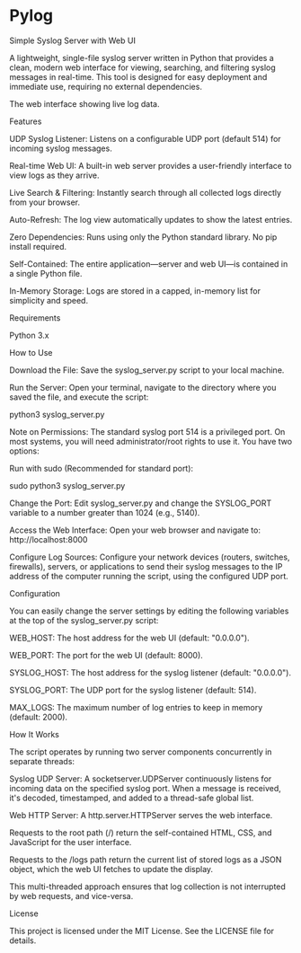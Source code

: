 # Pylog

Simple Syslog Server with Web UI

A lightweight, single-file syslog server written in Python that provides a clean, modern web interface for viewing, searching, and filtering syslog messages in real-time. This tool is designed for easy deployment and immediate use, requiring no external dependencies.

The web interface showing live log data.

Features

UDP Syslog Listener: Listens on a configurable UDP port (default 514) for incoming syslog messages.

Real-time Web UI: A built-in web server provides a user-friendly interface to view logs as they arrive.

Live Search & Filtering: Instantly search through all collected logs directly from your browser.

Auto-Refresh: The log view automatically updates to show the latest entries.

Zero Dependencies: Runs using only the Python standard library. No pip install required.

Self-Contained: The entire application—server and web UI—is contained in a single Python file.

In-Memory Storage: Logs are stored in a capped, in-memory list for simplicity and speed.

Requirements

Python 3.x

How to Use

Download the File:
Save the syslog_server.py script to your local machine.

Run the Server:
Open your terminal, navigate to the directory where you saved the file, and execute the script:

python3 syslog_server.py


Note on Permissions: The standard syslog port 514 is a privileged port. On most systems, you will need administrator/root rights to use it. You have two options:

Run with sudo (Recommended for standard port):

sudo python3 syslog_server.py


Change the Port: Edit syslog_server.py and change the SYSLOG_PORT variable to a number greater than 1024 (e.g., 5140).

Access the Web Interface:
Open your web browser and navigate to:
http://localhost:8000

Configure Log Sources:
Configure your network devices (routers, switches, firewalls), servers, or applications to send their syslog messages to the IP address of the computer running the script, using the configured UDP port.

Configuration

You can easily change the server settings by editing the following variables at the top of the syslog_server.py script:

WEB_HOST: The host address for the web UI (default: "0.0.0.0").

WEB_PORT: The port for the web UI (default: 8000).

SYSLOG_HOST: The host address for the syslog listener (default: "0.0.0.0").

SYSLOG_PORT: The UDP port for the syslog listener (default: 514).

MAX_LOGS: The maximum number of log entries to keep in memory (default: 2000).

How It Works

The script operates by running two server components concurrently in separate threads:

Syslog UDP Server: A socketserver.UDPServer continuously listens for incoming data on the specified syslog port. When a message is received, it's decoded, timestamped, and added to a thread-safe global list.

Web HTTP Server: A http.server.HTTPServer serves the web interface.

Requests to the root path (/) return the self-contained HTML, CSS, and JavaScript for the user interface.

Requests to the /logs path return the current list of stored logs as a JSON object, which the web UI fetches to update the display.

This multi-threaded approach ensures that log collection is not interrupted by web requests, and vice-versa.

License

This project is licensed under the MIT License. See the LICENSE file for details.
